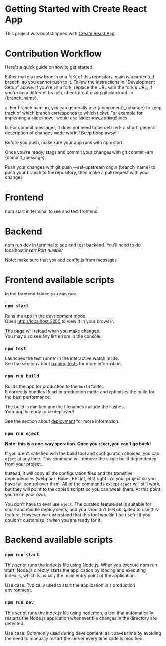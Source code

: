 # Getting Started with Create React App

This project was bootstrapped with [Create React App](https://github.com/facebook/create-react-app).

# Contribution Workflow
Here's a quick guide on how to get started.

Either make a new branch or a fork of this repository. main is a protected branch, so you cannot push to it.
Follow the instructions in "Development Setup" above. If you're on a fork, replace the URL with the fork's URL; if you're on a different branch, check it out using git checkout -b {branch_name}. 

a. For branch naming, you can generally use {component}_{change} to keep track of which branch corresponds to which ticket! For example for implenting a slideshow, I would use slideshow_addingSlides. 

b. For commit messages, it does not need to be detailed- a short, general description of changes made works!
Beep boop away!

Before you push, make sure your app runs with npm start.

Once you're ready, stage and commit your changes with git commit -am {commit_message}.

Push your changes with git push --set-upstream origin {branch_name} to push your branch to the repository, then make a pull request with your changes

# Frontend 

npm start in terminal to see and test frontend

# Backend

npm run dev in terminal to see and test backend. You'll need to do localhost:*insert Port number*

Note: make sure that you add config.js from messages

# Frontend available scripts

In the frontend folder, you can run:

### `npm start`

Runs the app in the development mode.\
Open [http://localhost:3000](http://localhost:3000) to view it in your browser.

The page will reload when you make changes.\
You may also see any lint errors in the console.

### `npm test`

Launches the test runner in the interactive watch mode.\
See the section about [running tests](https://facebook.github.io/create-react-app/docs/running-tests) for more information.

### `npm run build`

Builds the app for production to the `build` folder.\
It correctly bundles React in production mode and optimizes the build for the best performance.

The build is minified and the filenames include the hashes.\
Your app is ready to be deployed!

See the section about [deployment](https://facebook.github.io/create-react-app/docs/deployment) for more information.

### `npm run eject`

**Note: this is a one-way operation. Once you `eject`, you can't go back!**

If you aren't satisfied with the build tool and configuration choices, you can `eject` at any time. This command will remove the single build dependency from your project.

Instead, it will copy all the configuration files and the transitive dependencies (webpack, Babel, ESLint, etc) right into your project so you have full control over them. All of the commands except `eject` will still work, but they will point to the copied scripts so you can tweak them. At this point you're on your own.

You don't have to ever use `eject`. The curated feature set is suitable for small and middle deployments, and you shouldn't feel obligated to use this feature. However we understand that this tool wouldn't be useful if you couldn't customize it when you are ready for it.

# Backend available scripts

### `npm run start`
This script runs the index.js file using Node.js. When you execute npm run start, Node.js directly starts the application by loading and executing index.js, which is usually the main entry point of the application.

Use case: Typically used to start the application in a production environment.

### `npm run dev`

This script runs the index.js file using nodemon, a tool that automatically restarts the Node.js application whenever file changes in the directory are detected.

Use case: Commonly used during development, as it saves time by avoiding the need to manually restart the server every time code is modified.
